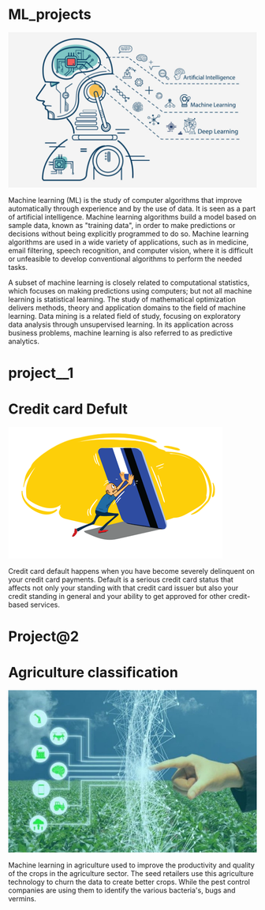 # ML_projects

![Machine Learning](https://github.com/RanjitM007/ML_projects/blob/main/portada-1080x675.jpg?raw=true)


Machine learning (ML) is the study of computer algorithms that improve automatically through experience and by the use of data. It is seen as a part of artificial intelligence. Machine learning algorithms build a model based on sample data, known as "training data", in order to make predictions or decisions without being explicitly programmed to do so. Machine learning algorithms are used in a wide variety of applications, such as in medicine, email filtering, speech recognition, and computer vision, where it is difficult or unfeasible to develop conventional algorithms to perform the needed tasks.

A subset of machine learning is closely related to computational statistics, which focuses on making predictions using computers; but not all machine learning is statistical learning. The study of mathematical optimization delivers methods, theory and application domains to the field of machine learning. Data mining is a related field of study, focusing on exploratory data analysis through unsupervised learning. In its application across business problems, machine learning is also referred to as predictive analytics.




# project__1 
# Credit card Defult 

![image](https://github.com/RanjitM007/Images/blob/main/Surviving-a-Credit-Card-Default-thumb-nail.png?raw=true)

Credit card default happens when you have become severely delinquent on your credit card payments. Default is a serious credit card status that affects not only your standing with that credit card issuer but also your credit standing in general and your ability to get approved for other credit-based services.


# Project@2
# Agriculture classification

![Agriculture](https://github.com/RanjitM007/Images/blob/main/agri.jpg?raw=true)

Machine learning in agriculture used to improve the productivity and quality of the crops in the agriculture sector. The seed retailers use this agriculture technology to churn the data to create better crops. While the pest control companies are using them to identify the various bacteria's, bugs and vermins.
